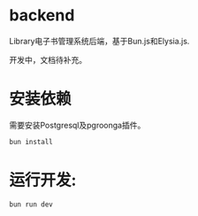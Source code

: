 # backend

Library电子书管理系统后端，基于Bun.js和Elysia.js.

开发中，文档待补充。

# 安装依赖

需要安装Postgresql及pgroonga插件。

```bash
bun install
```

# 运行开发:

```bash
bun run dev
```
